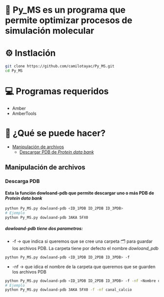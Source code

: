 # 👻 Py_MS es un programa que permite optimizar procesos de simulación molecular

# ⚙️ Instlación

```bash
git clone https://github.com/camilotayac/Py_MS.git
cd Py_MS
```

# 💻 Programas requeridos

* Amber
* AmberTools

# 📕 ¿Qué se puede hacer?
* [Manipulación de archivos](#Manipulación-de-archivos)
  * [Descargar PDB de *Protein data bank*](#Descarga-PDB)



## Manipulación de archivos

### Descarga PDB
#### Esta la función dowloand-pdb que permite descargar uno o más PDB de *Protein data bank*
```bash
python Py_MS.py dowloand-pdb <ID_1PDB ID_2PDB ID_3PDB>
# Ejemplo
python Py_MS.py dowloand-pdb 3AKA 5FX0
```
##### dowloand-pdb tiene dos parametros:

* -f -> que indica si queremos que se cree una carpeta 🗂 para guardar los archivos PDB. La carpeta tiene por defecto el nombre *dowloand_pdb*
```bash
python Py_MS.py dowloand-pdb <ID_1PDB ID_2PDB ID_3PDB> -f
```
* -nf -> que idica el nombre de la carpeta que queremos que se guarden los archivos PDB
```bash
python Py_MS.py dowloand-pdb <ID_1PDB ID_2PDB ID_3PDB> -f -nf <Nombre de la carpeta>
# Ejemplo
python Py_MS.py dowloand-pdb 3AKA 5FX0 -f -nf canal_calcio
```

